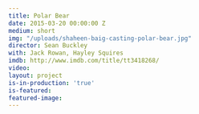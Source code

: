 ```yaml
---
title: Polar Bear
date: 2015-03-20 00:00:00 Z
medium: short
img: "/uploads/shaheen-baig-casting-polar-bear.jpg"
director: Sean Buckley
with: Jack Rowan, Hayley Squires
imdb: http://www.imdb.com/title/tt3418268/
video: 
layout: project
is-in-production: 'true'
is-featured: 
featured-image: 
---
```


